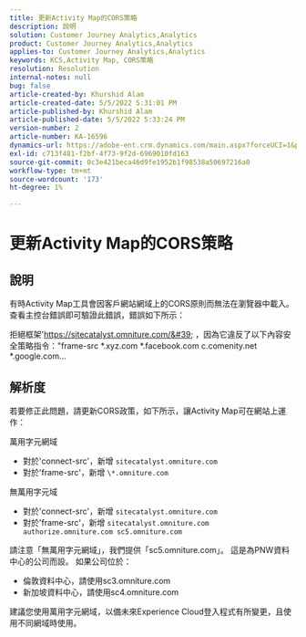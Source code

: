 ```yaml
---
title: 更新Activity Map的CORS策略
description: 說明
solution: Customer Journey Analytics,Analytics
product: Customer Journey Analytics,Analytics
applies-to: Customer Journey Analytics,Analytics
keywords: KCS,Activity Map, CORS策略
resolution: Resolution
internal-notes: null
bug: false
article-created-by: Khurshid Alam
article-created-date: 5/5/2022 5:31:01 PM
article-published-by: Khurshid Alam
article-published-date: 5/5/2022 5:33:24 PM
version-number: 2
article-number: KA-16596
dynamics-url: https://adobe-ent.crm.dynamics.com/main.aspx?forceUCI=1&pagetype=entityrecord&etn=knowledgearticle&id=618c4f20-99cc-ec11-a7b5-6045bd00dbbc
exl-id: c713f481-f2bf-4f73-9f2d-6969010fd163
source-git-commit: 0c3e421beca46d9fe1952b1f98538a50697216a0
workflow-type: tm+mt
source-wordcount: '173'
ht-degree: 1%

---
```


# 更新Activity Map的CORS策略

## 說明


有時Activity Map工具會因客戶網站網域上的CORS原則而無法在瀏覽器中載入。 查看主控台錯誤即可驗證此錯誤，錯誤如下所示：

拒絕框架&#39;https://sitecatalyst.omniture.com/&#39; ，因為它違反了以下內容安全策略指令：&quot;frame-src \*.xyz.com \*.facebook.com c.comenity.net \*.google.com...


## 解析度


若要修正此問題，請更新CORS政策，如下所示，讓Activity Map可在網站上運作：

萬用字元網域

- 對於&#39;connect-src&#39;，新增 `sitecatalyst.omniture.com`
- 對於&#39;frame-src&#39;，新增 `\*.omniture.com`


無萬用字元域

- 對於&#39;connect-src&#39;，新增 `sitecatalyst.omniture.com`
- 對於&#39;frame-src&#39;，新增 `sitecatalyst.omniture.com authorize.omniture.com sc5.omniture.com`


請注意「無萬用字元網域」，我們提供「sc5.omniture.com」。 這是為PNW資料中心的公司而設。 如果公司位於：

- 倫敦資料中心，請使用sc3.omniture.com
- 新加坡資料中心，請使用sc4.omniture.com


建議您使用萬用字元網域，以備未來Experience Cloud登入程式有所變更，且使用不同網域時使用。
